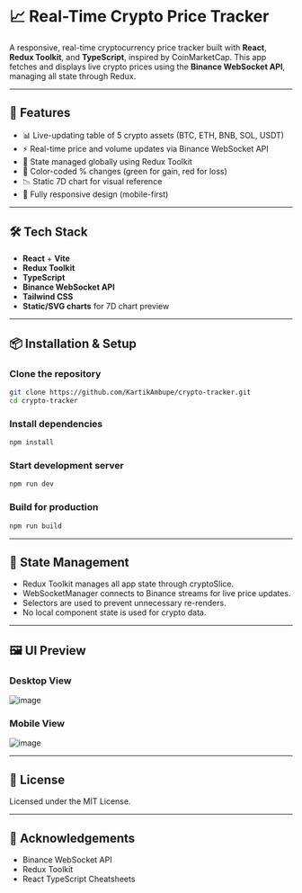 # 📈 Real-Time Crypto Price Tracker

A responsive, real-time cryptocurrency price tracker built with **React**, **Redux Toolkit**, and **TypeScript**, inspired by CoinMarketCap. This app fetches and displays live crypto prices using the **Binance WebSocket API**, managing all state through Redux.

---

## 🚀 Features

- 📊 Live-updating table of 5 crypto assets (BTC, ETH, BNB, SOL, USDT)
- ⚡ Real-time price and volume updates via Binance WebSocket API
- 🧠 State managed globally using Redux Toolkit
- 🎨 Color-coded % changes (green for gain, red for loss)
- 📉 Static 7D chart for visual reference
- 📱 Fully responsive design (mobile-first)

---

## 🛠️ Tech Stack

- **React** + **Vite**
- **Redux Toolkit**
- **TypeScript**
- **Binance WebSocket API**
- **Tailwind CSS**
- **Static/SVG charts** for 7D chart preview

---

## 📦 Installation & Setup

### Clone the repository
```bash
git clone https://github.com/KartikAmbupe/crypto-tracker.git
cd crypto-tracker
```
### Install dependencies
```bash
npm install
```
### Start development server
```bash
npm run dev
```
### Build for production
```bash
npm run build
```

---

## 🧠 State Management

- Redux Toolkit manages all app state through cryptoSlice.
- WebSocketManager connects to Binance streams for live price updates.
- Selectors are used to prevent unnecessary re-renders.
- No local component state is used for crypto data.

---

## 🖼️ UI Preview

### Desktop View
![image](https://github.com/user-attachments/assets/ea10f7df-52ab-4cbb-9257-a7ac74567684)

### Mobile View
![image](https://github.com/user-attachments/assets/df1f53b3-d62e-46ad-8c25-e5be1795ba2f)

---

## 📄 License

Licensed under the MIT License.

---

## 🙌 Acknowledgements

- Binance WebSocket API
- Redux Toolkit
- React TypeScript Cheatsheets


